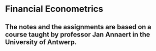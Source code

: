 # Financial Econometrics

## The notes and the assignments are based on a course taught by professor Jan Annaert in the University of Antwerp.
